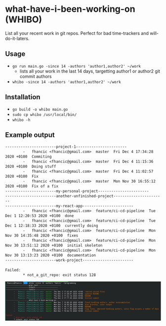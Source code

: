 # what-have-i-been-working-on (WHIBO)

List all your recent work in git repos. Perfect for bad time-trackers and will-do-it-laters.

## Usage

* `go run main.go -since 14 -authors 'author1,author2' ~/work`
    * lists all your work in the last 14 days, targetting author1 or author2 git commit authors
* `whibo -since 14 -authors 'author1,author2' ~/work`

## Installation

* `go build -o whibo main.go`
* `sudo cp whibo /usr/local/bin/`
* `whibo -h`

## Example output

```
-----------------------project-1-----------------------
        -   fhancic <fhancic@gmail.com>  master  Fri Dec 4 17:34:28 2020 +0100  Commiting
        -   fhancic <fhancic@gmail.com>  master  Fri Dec 4 11:15:36 2020 +0100  Doing stuff 
        -   fhancic <fhancic@gmail.com>  master  Fri Dec 4 11:02:57 2020 +0100  Fix 
        -   fhancic <fhancic@gmail.com>  master  Mon Nov 30 16:55:12 2020 +0100  Fix of a fix 
-----------------------my-personal-project-----------------------
-----------------------another-unfinished-project-----------------------
-----------------------my-react-app-----------------------
        -   fhancic <fhancic@gmail.com>  feature/ci-cd-pipeline  Tue Dec 1 12:20:53 2020 +0100  done 
        -   fhancic <fhancic@gmail.com>  feature/ci-cd-pipeline  Tue Dec 1 12:18:33 2020 +0100  currently doing
        -   fhancic <fhancic@gmail.com>  feature/ci-cd-pipeline  Mon Nov 30 14:35:48 2020 +0100  fixes
        -   fhancic <fhancic@gmail.com>  feature/ci-cd-pipeline  Mon Nov 30 13:51:12 2020 +0100  initial skeleton
        -   fhancic <fhancic@gmail.com>  feature/ci-cd-pipeline  Mon Nov 30 13:13:23 2020 +0100  documentation
-----------------------work-project-----------------------
 
Failed: 
        * not_a_git_repo: exit status 128
```

![img.png](assets/output_example.png)
